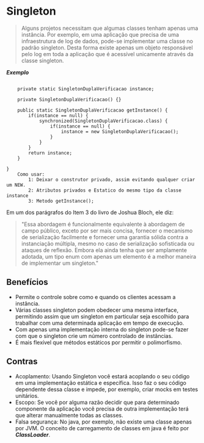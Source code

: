 # Singleton


> Alguns projetos necessitam que algumas classes tenham apenas uma instância. Por exemplo, em uma aplicação que precisa de uma infraestrutura de log de dados, pode-se implementar uma classe no padrão singleton. Desta forma existe apenas um objeto responsável pelo log em toda a aplicação que é acessível unicamente através da classe singleton.

***Exemplo***

```public class SingletonDuplaVerificacao {

	private static SingletonDuplaVerificacao instance;

	private SingletonDuplaVerificacao() {}

	public static SingletonDuplaVerificacao getInstance() {
		if(instance == null) {
			synchronized(SingletonDuplaVerificacao.class) {
				if(instance == null) {
					instance = new SingletonDuplaVerificacao();
				}
			}
		}
		return instance;
	}

}
    Como usar:
        1: Deixar o construtor privado, assim evitando qualquer criar um NEW.
        2: Atributos privados e Estatico do mesmo tipo da classe instance
        3: Metodo getInstance();
```

Em um dos parágrafos do Item 3 do livro de Joshua Bloch, ele diz:

>"Essa abordagem é funcionalmente equivalente à abordagem de campo público, exceto por ser mais concisa, fornecer o mecanismo de serialização facilmente e fornecer uma garantia sólida contra a instanciação múltipla, mesmo no caso de serialização sofisticada ou ataques de reflexão. Embora ela ainda tenha que ser amplamente adotada, um tipo enum com apenas um elemento é a melhor maneira de implementar um singleton."

## Benefícios

* Permite o controle sobre como e quando os clientes acessam a instância.
* Várias classes singleton podem obedecer uma mesma interface, permitindo assim que um singleton em particular seja escolhido para trabalhar com uma determinada aplicação em tempo de execução.
* Com apenas uma implementação interna do singleton pode-se fazer com que o singleton crie um número controlado de instâncias.
* É mais flexível que métodos estáticos por permitir o polimorfismo.

## Contras

* Acoplamento: Usando Singleton você estará acoplando o seu código em uma implementação estática e específica. Isso faz o seu código dependente dessa classe e impede, por exemplo, criar mocks em testes unitários.
* Escopo: Se você por alguma razão decidir que para determinado componente da aplicação você precisa de outra implementação terá que alterar manualmente todas as classes.
* Falsa segurança: No java, por exemplo, não existe uma classe apenas por JVM. O conceito de carregamento de classes em java é feito por ***ClassLoader***.
